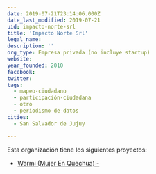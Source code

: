 ```yaml
---
date: 2019-07-21T23:14:06.000Z
date_last_modified: 2019-07-21
uid: impacto-norte-srl
title: 'Impacto Norte Srl'
legal_name: 
description: ''
org_type: Empresa privada (no incluye startup)
website: 
year_founded: 2010
facebook: 
twitter: 
tags:
  - mapeo-ciudadano
  - participación-ciudadana
  - otro
  - periodismo-de-datos
cities: 
  - San Salvador de Jujuy

---
```


Esta organización tiene los siguientes proyectos:

- [Warmi  (Mujer En Quechua) -](/proyectos/warmi-mujer-en-quechua)
